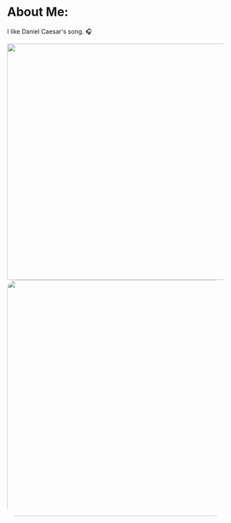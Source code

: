 # About Me:
I like Daniel Caesar's song. 🎧

<img src="https://media1.tenor.com/m/zjPmY6uweNEAAAAd/daniel-caesar.gif" style="width:550px">
<img src="https://i.pinimg.com/736x/a4/0b/a6/a40ba698abb23f0b57fd0f89fff548ba.jpg" style="width:550px; border-radius:20px">
